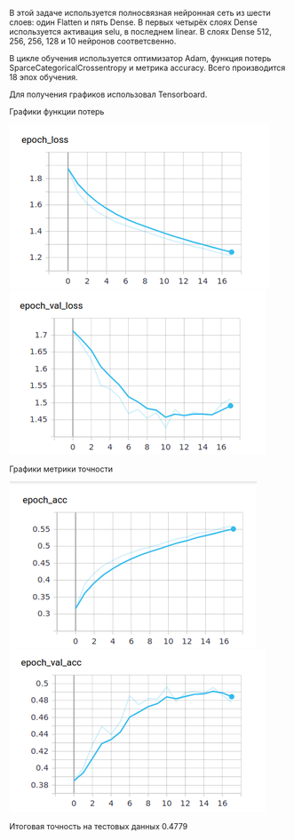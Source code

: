 В этой задаче используется полносвязная нейронная сеть из шести слоев: один Flatten и пять Dense. В первых четырёх слоях Dense используется активация selu, в последнем linear. В слоях Dense 512, 256, 256, 128 и 10 нейронов соответсвенно.

В цикле обучения используется оптимизатор Adam, функция потерь SparceCategoricalCrossentropy и метрика accuracy. Всего производится 18 эпох обучения.

Для получения графиков использовал Tensorboard.

Графики функции потерь

![Image alt](https://github.com/Timoshic228/Lab_1_tochkar/blob/master/loss.png)
![Image alt](https://github.com/Timoshic228/Lab_1_tochkar/blob/master/val_loss.png)


Графики метрики точности


![Image alt](https://github.com/Timoshic228/Lab_1_tochkar/blob/master/acc.png)
![Image alt](https://github.com/Timoshic228/Lab_1_tochkar/blob/master/val_acc.png)

Итоговая точность на тестовых данных 0.4779
